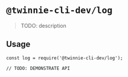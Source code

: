 # `@twinnie-cli-dev/log`

> TODO: description

## Usage

```
const log = require('@twinnie-cli-dev/log');

// TODO: DEMONSTRATE API
```
